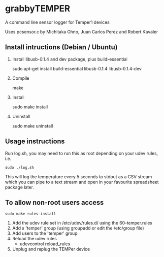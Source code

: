 grabbyTEMPER
============    

A command line sensor logger for Temper1 devices

Uses pcsensor.c by Michitaka Ohno, Juan Carlos Perez and Robert Kavaler

Install intructions (Debian / Ubuntu)
-------------------------------------

1. Install libusb-0.1.4 and dev package, plus build-essential 

    sudo apt-get install build-essential libusb-0.1.4 libusb-0.1.4-dev

2. Compile

    make

3. Install

    sudo make install

4. Uninstall

    sudo make uninstall


Usage instructions
------------------

Run log.sh, you may need to run this as root depending on your udev rules, i.e.

    sudo ./log.sh

This will log the temperature every 5 seconds to stdout as a CSV stream which 
you can pipe to a text stream and open in your favourite spreadsheet package 
later. 


To allow non-root users access
------------------------------

    sudo make rules-install
 
1. Add the udev rule set in /etc/udev/rules.d/ using the 60-temper.rules 
2. Add a 'temper' group (using groupadd or edit the /etc/group file)
3. Add users to the 'temper' group
4. Reload the udev rules 
    * udevcontrol reload_rules
5. Unplug and replug the TEMPer device


